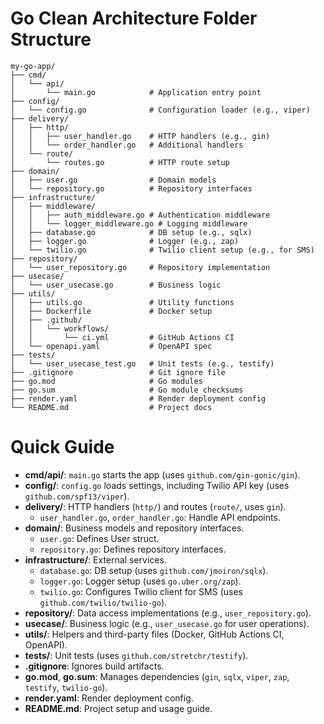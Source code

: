 # Go Clean Architecture Folder Structure

```
my-go-app/
├── cmd/
│   └── api/
│       └── main.go            # Application entry point
├── config/
│   └── config.go              # Configuration loader (e.g., viper)
├── delivery/
│   ├── http/
│   │   ├── user_handler.go    # HTTP handlers (e.g., gin)
│   │   └── order_handler.go   # Additional handlers
│   └── route/
│       └── routes.go          # HTTP route setup
├── domain/
│   ├── user.go                # Domain models
│   └── repository.go          # Repository interfaces
├── infrastructure/
│   ├── middleware/
│   │   ├── auth_middleware.go # Authentication middleware
│   │   └── logger_middleware.go # Logging middleware
│   ├── database.go            # DB setup (e.g., sqlx)
│   ├── logger.go              # Logger (e.g., zap)
│   └── twilio.go              # Twilio client setup (e.g., for SMS)
├── repository/
│   └── user_repository.go     # Repository implementation
├── usecase/
│   └── user_usecase.go        # Business logic
├── utils/
│   ├── utils.go               # Utility functions
│   ├── Dockerfile             # Docker setup
│   ├── .github/
│   │   └── workflows/
│   │       └── ci.yml         # GitHub Actions CI
│   └── openapi.yaml           # OpenAPI spec
├── tests/
│   └── user_usecase_test.go   # Unit tests (e.g., testify)
├── .gitignore                 # Git ignore file
├── go.mod                     # Go modules
├── go.sum                     # Go module checksums
├── render.yaml                # Render deployment config
└── README.md                  # Project docs
```

# Quick Guide
- **cmd/api/**: `main.go` starts the app (uses `github.com/gin-gonic/gin`).
- **config/**: `config.go` loads settings, including Twilio API key (uses `github.com/spf13/viper`).
- **delivery/**: HTTP handlers (`http/`) and routes (`route/`, uses `gin`).
  - `user_handler.go`, `order_handler.go`: Handle API endpoints.
- **domain/**: Business models and repository interfaces.
  - `user.go`: Defines User struct.
  - `repository.go`: Defines repository interfaces.
- **infrastructure/**: External services.
  - `database.go`: DB setup (uses `github.com/jmoiron/sqlx`).
  - `logger.go`: Logger setup (uses `go.uber.org/zap`).
  - `twilio.go`: Configures Twilio client for SMS (uses `github.com/twilio/twilio-go`).
- **repository/**: Data access implementations (e.g., `user_repository.go`).
- **usecase/**: Business logic (e.g., `user_usecase.go` for user operations).
- **utils/**: Helpers and third-party files (Docker, GitHub Actions CI, OpenAPI).
- **tests/**: Unit tests (uses `github.com/stretchr/testify`).
- **.gitignore**: Ignores build artifacts.
- **go.mod**, **go.sum**: Manages dependencies (`gin`, `sqlx`, `viper`, `zap`, `testify`, `twilio-go`).
- **render.yaml**: Render deployment config.
- **README.md**: Project setup and usage guide.
